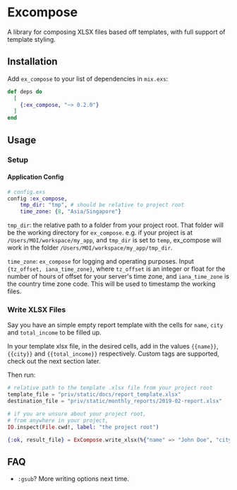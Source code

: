 # Excompose

A library for composing XLSX files based off templates, with full support of template styling.

## Installation

Add `ex_compose` to your list of dependencies in `mix.exs`:

```elixir
def deps do
  [
    {:ex_compose, "~> 0.2.0"}
  ]
end
```

## Usage

### Setup

#### Application Config
```elixir
# config.exs
config :ex_compose,
	tmp_dir: "tmp", # should be relative to project root
	time_zone: {8, "Asia/Singapore"}
```
`tmp_dir`: the relative path to a folder from your project root. That folder will be the working directory for `ex_compose`.
e.g. if your project is at `/Users/MOI/workspace/my_app`, and `tmp_dir` is set to `temp`, ex_compose will work in the folder `/Users/MOI/workspace/my_app/tmp_dir`.

`time_zone`: `ex_compose` for logging and operating purposes. Input `{tz_offset, iana_time_zone}`, where `tz_offset` is an integer or float for the number of hours of offset for your server's time zone, and `iana_time_zone` is the country time zone code. This will be used to timestamp the working files.

### Write XLSX Files

Say you have an simple empty report template with the cells for `name`, `city` and `total_income` to be filled up.

In your template xlsx file, in the desired cells, add in the values `{{name}}`, `{{city}}` and `{{total_income}}` respectively. Custom tags are supported, check out the next section later.

Then run:

```elixir
# relative path to the template .xlsx file from your project root
template_file = "priv/static/docs/report_template.xlsx"
destination_file = "priv/static/monthly_reports/2019-02-report.xlsx"

# if you are unsure about your project root,
# from anywhere in your project,
IO.inspect(File.cwd!, label: "the project root")

{:ok, result_file} = ExCompose.write_xlsx(%{"name" => "John Doe", "city" => "Brisbane", "total_income" => "120000"}, :gsub, template_file, destination_file)
```

## FAQ

- `:gsub`?
More writing options next time.